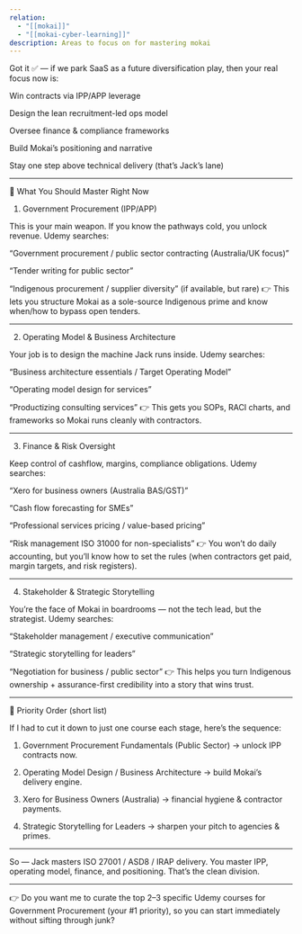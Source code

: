 ```yaml
---
relation:
  - "[[mokai]]"
  - "[[mokai-cyber-learning]]"
description: Areas to focus on for mastering mokai
---
```

Got it ✅ — if we park SaaS as a future diversification play, then your real focus now is:

Win contracts via IPP/APP leverage

Design the lean recruitment-led ops model

Oversee finance & compliance frameworks

Build Mokai’s positioning and narrative

Stay one step above technical delivery (that’s Jack’s lane)



---

🔑 What You Should Master Right Now

1. Government Procurement (IPP/APP)

This is your main weapon. If you know the pathways cold, you unlock revenue.
Udemy searches:

“Government procurement / public sector contracting (Australia/UK focus)”

“Tender writing for public sector”

“Indigenous procurement / supplier diversity” (if available, but rare)
👉 This lets you structure Mokai as a sole-source Indigenous prime and know when/how to bypass open tenders.



---

2. Operating Model & Business Architecture

Your job is to design the machine Jack runs inside.
Udemy searches:

“Business architecture essentials / Target Operating Model”

“Operating model design for services”

“Productizing consulting services”
👉 This gets you SOPs, RACI charts, and frameworks so Mokai runs cleanly with contractors.



---

3. Finance & Risk Oversight

Keep control of cashflow, margins, compliance obligations.
Udemy searches:

“Xero for business owners (Australia BAS/GST)”

“Cash flow forecasting for SMEs”

“Professional services pricing / value-based pricing”

“Risk management ISO 31000 for non-specialists”
👉 You won’t do daily accounting, but you’ll know how to set the rules (when contractors get paid, margin targets, and risk registers).



---

4. Stakeholder & Strategic Storytelling

You’re the face of Mokai in boardrooms — not the tech lead, but the strategist.
Udemy searches:

“Stakeholder management / executive communication”

“Strategic storytelling for leaders”

“Negotiation for business / public sector”
👉 This helps you turn Indigenous ownership + assurance-first credibility into a story that wins trust.



---

🏹 Priority Order (short list)

If I had to cut it down to just one course each stage, here’s the sequence:

1. Government Procurement Fundamentals (Public Sector) → unlock IPP contracts now.


2. Operating Model Design / Business Architecture → build Mokai’s delivery engine.


3. Xero for Business Owners (Australia) → financial hygiene & contractor payments.


4. Strategic Storytelling for Leaders → sharpen your pitch to agencies & primes.




---

So — Jack masters ISO 27001 / ASD8 / IRAP delivery.
You master IPP, operating model, finance, and positioning.
That’s the clean division.


---

👉 Do you want me to curate the top 2–3 specific Udemy courses for Government Procurement (your #1 priority), so you can start immediately without sifting through junk?
